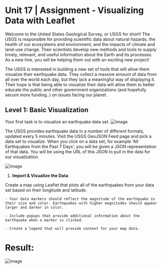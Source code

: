 # Unit 17 | Assignment - Visualizing Data with Leaflet

Welcome to the United States Geological Survey, or USGS for short! The USGS is responsible for providing scientific data about natural hazards, the health of our ecosystems and environment; and the impacts of climate and land-use change. Their scientists develop new methods and tools to supply timely, relevant, and useful information about the Earth and its processes. As a new hire, you will be helping them out with an exciting new project!

The USGS is interested in building a new set of tools that will allow them visualize their earthquake data. They collect a massive amount of data from all over the world each day, but they lack a meaningful way of displaying it. Their hope is that being able to visualize their data will allow them to better educate the public and other government organizations (and hopefully secure more funding..) on issues facing our planet.

## Level 1: Basic Visualization
Your first task is to visualize an earthquake data set.
![image](https://user-images.githubusercontent.com/45187198/57962820-c4718d80-78e9-11e9-952a-17043586a3f0.png)

The USGS provides earthquake data in a number of different formats, updated every 5 minutes. Visit the USGS GeoJSON Feed page and pick a data set to visualize. When you click on a data set, for example 'All Earthquakes from the Past 7 Days', you will be given a JSON representation of that data. You will be using the URL of this JSON to pull in the data for our visualization.

![image](https://user-images.githubusercontent.com/45187198/57962823-cdfaf580-78e9-11e9-8630-5d7055ed3f96.png)
1. **Import & Visualize the Data**

Create a map using Leaflet that plots all of the earthquakes from your data set based on their longitude and latitude.

    - Your data markers should reflect the magnitude of the earthquake in their size and color. Earthquakes with higher magnitudes should appear larger and darker in color.

    - Include popups that provide additional information about the earthquake when a marker is clicked.

    - Create a legend that will provide context for your map data.

# Result:
![image](https://user-images.githubusercontent.com/45187198/57962776-588f2500-78e9-11e9-855f-2a94000f7349.png)
